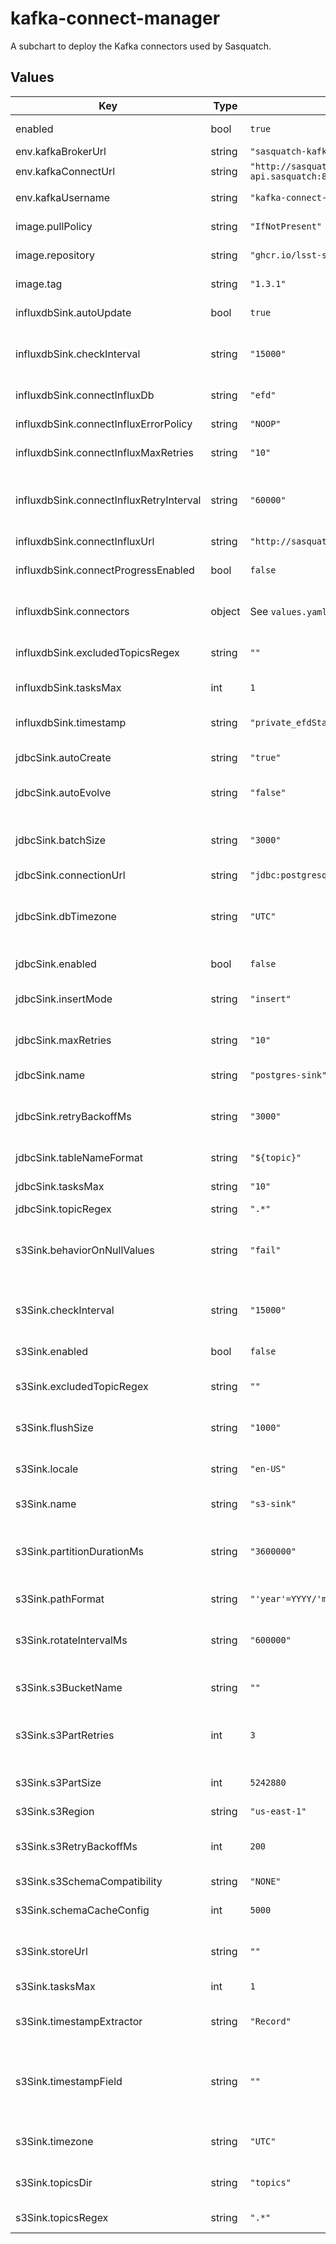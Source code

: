 # kafka-connect-manager

A subchart to deploy the Kafka connectors used by Sasquatch.

## Values

| Key | Type | Default | Description |
|-----|------|---------|-------------|
| enabled | bool | `true` | Whether to enable Kafka Connect Manager |
| env.kafkaBrokerUrl | string | `"sasquatch-kafka-bootstrap.sasquatch:9092"` | Kafka broker URL |
| env.kafkaConnectUrl | string | `"http://sasquatch-connect-api.sasquatch:8083"` | Kafka connnect URL |
| env.kafkaUsername | string | `"kafka-connect-manager"` | Username for SASL authentication |
| image.pullPolicy | string | `"IfNotPresent"` | Pull policy for Kafka Connect Manager |
| image.repository | string | `"ghcr.io/lsst-sqre/kafkaconnect"` | Docker image to use for Kafka Connect Manager |
| image.tag | string | `"1.3.1"` | Docker tag to use for Kafka Connect Manager |
| influxdbSink.autoUpdate | bool | `true` | Whether to check for new Kafka topics |
| influxdbSink.checkInterval | string | `"15000"` | The interval, in milliseconds, to check for new topics and update the connector |
| influxdbSink.connectInfluxDb | string | `"efd"` | InfluxDB database to write to |
| influxdbSink.connectInfluxErrorPolicy | string | `"NOOP"` | Error policy, see connector documetation for details |
| influxdbSink.connectInfluxMaxRetries | string | `"10"` | The maximum number of times a message is retried |
| influxdbSink.connectInfluxRetryInterval | string | `"60000"` | The interval, in milliseconds, between retries. Only valid when the connectInfluxErrorPolicy is set to `RETRY`. |
| influxdbSink.connectInfluxUrl | string | `"http://sasquatch-influxdb.sasquatch:8086"` | InfluxDB URL |
| influxdbSink.connectProgressEnabled | bool | `false` | Enables the output for how many records have been processed |
| influxdbSink.connectors | object | See `values.yaml` | Connector instances to deploy. See `example` for the fields that can be set. |
| influxdbSink.excludedTopicsRegex | string | `""` | Regex to exclude topics from the list of selected topics from Kafka |
| influxdbSink.tasksMax | int | `1` | Maxium number of tasks to run the connector |
| influxdbSink.timestamp | string | `"private_efdStamp"` | Timestamp field to be used as the InfluxDB time. If not specified use `sys_time()`. |
| jdbcSink.autoCreate | string | `"true"` | Whether to automatically create the destination table |
| jdbcSink.autoEvolve | string | `"false"` | Whether to automatically add columns in the table schema |
| jdbcSink.batchSize | string | `"3000"` | Specifies how many records to attempt to batch together for insertion into the destination table |
| jdbcSink.connectionUrl | string | `"jdbc:postgresql://localhost:5432/mydb"` | Database connection URL |
| jdbcSink.dbTimezone | string | `"UTC"` | Name of the JDBC timezone that should be used in the connector when inserting time-based values |
| jdbcSink.enabled | bool | `false` | Whether the JDBC Sink connector is deployed |
| jdbcSink.insertMode | string | `"insert"` | The insertion mode to use. Supported modes are: `insert`, `upsert` and `update`. |
| jdbcSink.maxRetries | string | `"10"` | The maximum number of times to retry on errors before failing the task |
| jdbcSink.name | string | `"postgres-sink"` | Name of the connector to create |
| jdbcSink.retryBackoffMs | string | `"3000"` | The time in milliseconds to wait following an error before a retry attempt is made |
| jdbcSink.tableNameFormat | string | `"${topic}"` | A format string for the destination table name |
| jdbcSink.tasksMax | string | `"10"` | Number of Kafka Connect tasks |
| jdbcSink.topicRegex | string | `".*"` | Regex for selecting topics |
| s3Sink.behaviorOnNullValues | string | `"fail"` | How to handle records with a null value (for example, Kafka tombstone records). Valid options are `ignore` and `fail`. |
| s3Sink.checkInterval | string | `"15000"` | The interval, in milliseconds, to check for new topics and update the connector |
| s3Sink.enabled | bool | `false` | Whether the Amazon S3 Sink connector is deployed |
| s3Sink.excludedTopicRegex | string | `""` | Regex to exclude topics from the list of selected topics from Kafka |
| s3Sink.flushSize | string | `"1000"` | Number of records written to store before invoking file commits |
| s3Sink.locale | string | `"en-US"` | The locale to use when partitioning with TimeBasedPartitioner |
| s3Sink.name | string | `"s3-sink"` | Name of the connector to create |
| s3Sink.partitionDurationMs | string | `"3600000"` | The duration of a partition in milliseconds, used by TimeBasedPartitioner. Default is 1h for an hourly based partitioner |
| s3Sink.pathFormat | string | `"'year'=YYYY/'month'=MM/'day'=dd/'hour'=HH"` | Pattern used to format the path in the S3 object name |
| s3Sink.rotateIntervalMs | string | `"600000"` | The time interval in milliseconds to invoke file commits. Set to 10 minutes by default |
| s3Sink.s3BucketName | string | `""` | S3 bucket name. The bucket must already exist at the s3 provider |
| s3Sink.s3PartRetries | int | `3` | Maximum number of retry attempts for failed requests. Zero means no retries. |
| s3Sink.s3PartSize | int | `5242880` | The part size in S3 multi-part uploads. Valid values: [5242880,…,2147483647] |
| s3Sink.s3Region | string | `"us-east-1"` | S3 region |
| s3Sink.s3RetryBackoffMs | int | `200` | How long to wait in milliseconds before attempting the first retry of a failed S3 request |
| s3Sink.s3SchemaCompatibility | string | `"NONE"` | S3 schema compatibility |
| s3Sink.schemaCacheConfig | int | `5000` | The size of the schema cache used in the Avro converter |
| s3Sink.storeUrl | string | `""` | The object storage connection URL, for non-AWS s3 providers |
| s3Sink.tasksMax | int | `1` | Number of Kafka Connect tasks |
| s3Sink.timestampExtractor | string | `"Record"` | The extractor determines how to obtain a timestamp from each record |
| s3Sink.timestampField | string | `""` | The record field to be used as timestamp by the timestamp extractor. Only applies if timestampExtractor is set to RecordField. |
| s3Sink.timezone | string | `"UTC"` | The timezone to use when partitioning with TimeBasedPartitioner |
| s3Sink.topicsDir | string | `"topics"` | Top level directory to store the data ingested from Kafka |
| s3Sink.topicsRegex | string | `".*"` | Regex to select topics from Kafka |
